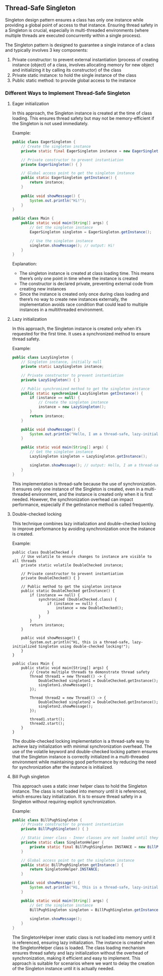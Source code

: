 ## Thread-Safe Singleton

Singleton design pattern ensures a class has only one instance while providing a global point of access to that instance. Ensuring thread safety in a Singleton is crucial, especially in multi-threaded environments (where multiple threads are executed concurrently within a single process).

The Singleton pattern is designed to guarantee a single instance of a class and typically involves 3 key components:

1. Private constructor: to prevent external instantiation (process of creating instance (object) of a class, involves allocating memory for new object and initializing it by calling its constructor) of the class
2. Private static instance: to hold the single instance of the class
3. Public static method: to provide global access to the instance

### Different Ways to Implement Thread-Safe Singleton

1. Eager initialization
    
    In this approach, the Singleton instance is created at the time of class loading. This ensures thread safety but may not be memory-efficient if the Singleton is not used immediately.
    
    Example:
    
    ```java
    public class EagerSingleton {
        // Create the singleton instance
        private static final EagerSingleton instance = new EagerSingleton();
    
        // Private constructor to prevent instantiation
        private EagerSingleton() { }
    
        // Global access point to get the singleton instance
        public static EagerSingleton getInstance() {
            return instance;
        }
        
        public void showMessage() {
            System.out.println("Hi!");
        }
    }
    
    public class Main {
        public static void main(String[] args) {
            // Get the singleton instance
            EagerSingleton singleton = EagerSingleton.getInstance();
    
            // Use the singleton instance
            singleton.showMessage(); // output: Hi!
        }
    }
    ```
    
    Explanation:
    
    - The singleton instance is created at class loading time. This means there’s only one point in time where the instance is created
    - The constructor is declared private, preventing external code from creating new instances
    - Since the instance is created only once during class loading and there’s no way to create new instances externally, the implementation avoids race condition that could lead to multiple instances in a multithreaded environment.
    
2. Lazy initialization
    
    In this approach, the Singleton instance is created only when it’s requested for the first time. It uses a synchronized method to ensure thread safety.
    
    Example:
    
    ```java
    public class LazySingleton {
        // Singleton instance, initially null
        private static LazySingleton instance;
    
        // Private constructor to prevent instantiation
        private LazySingleton() { }
    
        // Public synchronized method to get the singleton instance
        public static synchronized LazySingleton getInstance() {
            if (instance == null) {
                // Create the singleton instance
                instance = new LazySingleton();
            }
            return instance;
        }
    
        public void showMessage() {
            System.out.println("Hello, I am a thread-safe, lazy-initialized Singleton!");
        }
    
        public static void main(String[] args) {
            // Get the singleton instance
            LazySingleton singleton = LazySingleton.getInstance();
    
            singleton.showMessage(); // output: Hello, I am a thread-safe, lazy-initialized Singleton!
        }
    }
    ```
    
    This implementation is thread-safe because the use of synchronization. It ensures only one instance of the Singleton is created, even in a multi-threaded environment, and the instance is created only when it is first needed. However, the synchronization overhead can impact performance, especially if the getInstance method is called frequently.
    
3. Double-checked locking
    
    This technique combines lazy initialization and double-checked locking to improve performance by avoiding synchronization once the instance is created.
    
    Example:
    
    ```
    public class DoubleChecked {
        // Use volatile to ensure changes to instance are visible to all threads
        private static volatile DoubleChecked instance;
    
        // Private constructor to prevent instantiation
        private DoubleChecked() { }
    
        // Public method to get the singleton instance
        public static DoubleChecked getInstance() {
            if (instance == null) {
                synchronized (DoubleChecked.class) {
                    if (instance == null) {
                        instance = new DoubleChecked();
                    }
                }
            }
            return instance;
        }
    
        public void showMessage() {
            System.out.println("Hi, this is a thread-safe, lazy-initialized Singleton using double-checked locking!");
        }
    }
    
    public class Main {
        public static void main(String[] args) {
            // Create multiple threads to demonstrate thread safety
            Thread thread1 = new Thread(() -> {
                DoubleChecked singleton1 = DoubleChecked.getInstance();
                singleton1.showMessage();
            });
    
            Thread thread2 = new Thread(() -> {
                DoubleChecked singleton2 = DoubleChecked.getInstance();
                singleton2.showMessage();
            });
    
            thread1.start();
            thread2.start();
        }
    }
    ```
    
    The double-checked locking implementation is a thread-safe way to achieve lazy initialization with minimal synchronization overhead. The use of the volatile keyword and double-checked locking pattern ensures that the Singleton instance is correctly initialized in a multi-threaded environment while maintaining good performance by reducing the need for synchronization after the instance is initialized.
    
4. Bill Pugh singleton
    
    This approach uses a static inner helper class to hold the Singleton instance. The class is not loaded into memory until it is referenced, which ensures lazy initialization. It is to ensure thread safety in a Singleton without requiring explicit synchronization.
    
    Example:
    
    ```java
    public class BillPughSingleton {
        // Private constructor to prevent instantiation
        private BillPughSingleton() { }
    
        // Static inner class - Inner classes are not loaded until they are referenced
        private static class SingletonHelper {
            private static final BillPughSingleton INSTANCE = new BillPughSingleton();
        }
    
        // Global access point to get the singleton instance
        public static BillPughSingleton getInstance() {
            return SingletonHelper.INSTANCE;
        }
    
        public void showMessage() {
            System.out.println("Hi, this is a thread-safe, lazy-initialized Singleton using the Bill Pugh method!");
        }
    
        public static void main(String[] args) {
            // Get the singleton instance
            BillPughSingleton singleton = BillPughSingleton.getInstance();
            
            singleton.showMessage();
        }
    }
    ```
    
    The SingletonHelper inner static class is not loaded into memory until it is referenced, ensuring lazy initialization. The instance is created when the SingletonHelper class is loaded. The class loading mechanism ensures thread safety and lazy initialization without the overhead of synchronization, making it efficient and easy to implement. This approach is suitable for scenarios where we want to delay the creation of the Singleton instance until it is actually needed.
